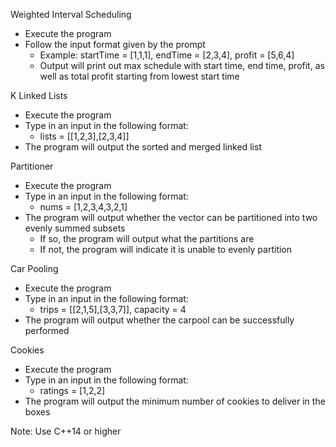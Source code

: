 Weighted Interval Scheduling
  - Execute the program
  - Follow the input format given by the prompt
    - Example: startTime = [1,1,1], endTime = [2,3,4], profit = [5,6,4]
    - Output will print out max schedule with start time, end time, profit, as well as total profit starting from lowest start time

K Linked Lists
  - Execute the program
  - Type in an input in the following format:
    - lists = [[1,2,3],[2,3,4]]
  - The program will output the sorted and merged linked list

Partitioner
  - Execute the program
  - Type in an input in the following format:
    - nums = [1,2,3,4,3,2,1]
  - The program will output whether the vector can be partitioned into two evenly summed subsets
    - If so, the program will output what the partitions are
    - If not, the program will indicate it is unable to evenly partition

Car Pooling
  - Execute the program
  - Type in an input in the following format:
    - trips = [[2,1,5],[3,3,7]], capacity = 4
  - The program will output whether the carpool can be successfully performed

Cookies
  - Execute the program
  - Type in an input in the following format:
    - ratings = [1,2,2]
  - The program will output the minimum number of cookies to deliver in the boxes

Note: Use C++14 or higher
